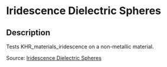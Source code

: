 # Iridescence Dielectric Spheres

## Description

Tests KHR_materials_iridescence on a non-metallic material.

Source: [Iridescence Dielectric Spheres](https://github.com/KhronosGroup/glTF-Sample-Assets/tree/6f5b2f56eb285aa25b86f2de992596e596c5182d/Models/IridescenceDielectricSpheres)
